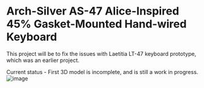 # Arch-Silver AS-47 Alice-Inspired 45% Gasket-Mounted Hand-wired Keyboard

This project will be to fix the issues with Laetitia LT-47 keyboard prototype, which was an earlier project.

Current status - First 3D model is incomplete, and is still a work in progress.
![image](https://github.com/neulwing/ArchSilver47/assets/44045041/ebbbc4a1-bffe-4c29-97a0-f57dbb877309)
